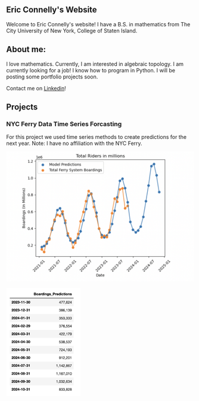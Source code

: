 ## Eric Connelly's Website

Welcome to Eric Connelly's website! 
I have a B.S. in mathematics from The City University of New York, College of Staten Island.


## About me:
I love mathematics. Currently, I am interested in algebraic topology.
I am currently looking for a job! I know how to program in Python. 
I will be posting some portfolio projects soon.

Contact me on [Linkedin](https://www.linkedin.com/in/eric-connelly-685525212/)!


## Projects

### NYC Ferry Data Time Series Forcasting

For this project we used time series methods to create predictions for the next year. Note: I have no affiliation with the NYC Ferry.

![image](/Assets/BoardingsNumberAndPredictions.png)

     
<img src="Assets/BoardingsPredictions_11-23to10-24.png" width="200" align="left"/>



